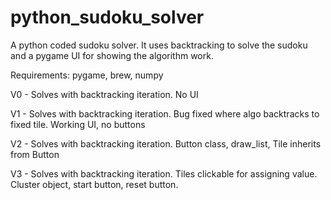 # python_sudoku_solver
A python coded sudoku solver. It uses backtracking to solve the sudoku and a pygame UI for showing the algorithm work.

Requirements: pygame, brew, numpy

V0 - Solves with backtracking iteration. No UI

V1 - Solves with backtracking iteration. Bug fixed where algo backtracks to fixed tile. Working UI, no buttons

V2 - Solves with backtracking iteration. Button class, draw_list, Tile inherits from Button

V3 - Solves with backtracking iteration. Tiles clickable for assigning value. Cluster object, start button, reset button.
